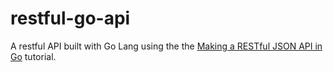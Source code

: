 # restful-go-api
 A restful API built with Go Lang using the the [Making a RESTful JSON API in Go](https://thenewstack.io/make-a-restful-json-api-go/) tutorial.
